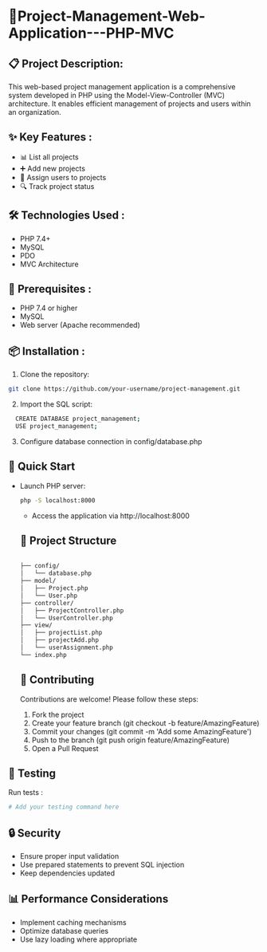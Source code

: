 # 🚀Project-Management-Web-Application---PHP-MVC

## 📋 Project Description:
This web-based project management application is a comprehensive system developed in PHP using the Model-View-Controller (MVC) architecture. It enables efficient management of projects and users within an organization.
## ✨ Key Features :
- 📊 List all projects
- ➕ Add new projects
- 👥 Assign users to projects
- 🔍 Track project status
## 🛠 Technologies Used :
- PHP 7.4+
- MySQL
- PDO
- MVC Architecture
## 🔧 Prerequisites :
- PHP 7.4 or higher
- MySQL
- Web server (Apache recommended)

## 📦 Installation :
  1. Clone the repository:
  ```bash
  git clone https://github.com/your-username/project-management.git
  ```
  2. Import the SQL script:
```bash
  CREATE DATABASE project_management;
  USE project_management;
```
  3. Configure database connection in  config/database.php

## 🚀 Quick Start 
- Launch PHP server:
  ```bash
  php -S localhost:8000
  ```
  - Access the application via http://localhost:8000

  ## 📂 Project Structure
  ```bash
  
  ├── config/
  │   └── database.php
  ├── model/
  │   ├── Project.php
  │   └── User.php
  ├── controller/
  │   ├── ProjectController.php
  │   └── UserController.php
  ├── view/
  │   ├── projectList.php
  │   ├── projectAdd.php
  │   └── userAssignment.php
  └── index.php
  ```
  ## 🤝 Contributing
  Contributions are welcome! Please follow these steps:
  1. Fork the project
  2. Create your feature branch (git checkout -b feature/AmazingFeature)
  3. Commit your changes (git commit -m 'Add some AmazingFeature')
  4. Push to the branch (git push origin feature/AmazingFeature)
  5. Open a Pull Request

## 🧪 Testing
Run tests :
```bash
# Add your testing command here
```

## 🔒 Security 
- Ensure proper input validation
- Use prepared statements to prevent SQL injection
- Keep dependencies updated
  
## 📊 Performance Considerations 
- Implement caching mechanisms
- Optimize database queries
- Use lazy loading where appropriate



  
     
